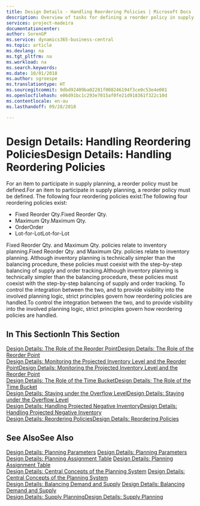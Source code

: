 ```yaml
---
title: Design Details - Handling Reordering Policies | Microsoft Docs
description: Overview of tasks for defining a reorder policy in supply planning.
services: project-madeira
documentationcenter: 
author: SorenGP
ms.service: dynamics365-business-central
ms.topic: article
ms.devlang: na
ms.tgt_pltfrm: na
ms.workload: na
ms.search.keywords: 
ms.date: 10/01/2018
ms.author: sgroespe
ms.translationtype: HT
ms.sourcegitcommit: 9dbd92409ba02281f008246194f3ce0c53e4e001
ms.openlocfilehash: e06d91bc1c293e7015af0fe21d918361f322c10d
ms.contentlocale: en-au
ms.lasthandoff: 09/28/2018

---
```

# <a name="design-details-handling-reordering-policies"></a><span data-ttu-id="831a7-103">Design Details: Handling Reordering Policies</span><span class="sxs-lookup"><span data-stu-id="831a7-103">Design Details: Handling Reordering Policies</span></span>
<span data-ttu-id="831a7-104">For an item to participate in supply planning, a reorder policy must be defined.</span><span class="sxs-lookup"><span data-stu-id="831a7-104">For an item to participate in supply planning, a reorder policy must be defined.</span></span> <span data-ttu-id="831a7-105">The following four reordering policies exist:</span><span class="sxs-lookup"><span data-stu-id="831a7-105">The following four reordering policies exist:</span></span>  
  
* <span data-ttu-id="831a7-106">Fixed Reorder Qty.</span><span class="sxs-lookup"><span data-stu-id="831a7-106">Fixed Reorder Qty.</span></span>  
* <span data-ttu-id="831a7-107">Maximum Qty.</span><span class="sxs-lookup"><span data-stu-id="831a7-107">Maximum Qty.</span></span>  
* <span data-ttu-id="831a7-108">Order</span><span class="sxs-lookup"><span data-stu-id="831a7-108">Order</span></span>  
* <span data-ttu-id="831a7-109">Lot-for-Lot</span><span class="sxs-lookup"><span data-stu-id="831a7-109">Lot-for-Lot</span></span>  
  
<span data-ttu-id="831a7-110">Fixed Reorder Qty. and Maximum Qty. policies relate to inventory planning.</span><span class="sxs-lookup"><span data-stu-id="831a7-110">Fixed Reorder Qty. and Maximum Qty. policies relate to inventory planning.</span></span> <span data-ttu-id="831a7-111">Although inventory planning is technically simpler than the balancing procedure, these policies must coexist with the step-by-step balancing of supply and order tracking.</span><span class="sxs-lookup"><span data-stu-id="831a7-111">Although inventory planning is technically simpler than the balancing procedure, these policies must coexist with the step-by-step balancing of supply and order tracking.</span></span> <span data-ttu-id="831a7-112">To control the integration between the two, and to provide visibility into the involved planning logic, strict principles govern how reordering policies are handled.</span><span class="sxs-lookup"><span data-stu-id="831a7-112">To control the integration between the two, and to provide visibility into the involved planning logic, strict principles govern how reordering policies are handled.</span></span>  
  
## <a name="in-this-section"></a><span data-ttu-id="831a7-113">In This Section</span><span class="sxs-lookup"><span data-stu-id="831a7-113">In This Section</span></span>  
[<span data-ttu-id="831a7-114">Design Details: The Role of the Reorder Point</span><span class="sxs-lookup"><span data-stu-id="831a7-114">Design Details: The Role of the Reorder Point</span></span>](design-details-the-role-of-the-reorder-point.md)  
[<span data-ttu-id="831a7-115">Design Details: Monitoring the Projected Inventory Level and the Reorder Point</span><span class="sxs-lookup"><span data-stu-id="831a7-115">Design Details: Monitoring the Projected Inventory Level and the Reorder Point</span></span>](design-details-monitoring-the-projected-inventory-level-and-the-reorder-point.md)  
[<span data-ttu-id="831a7-116">Design Details: The Role of the Time Bucket</span><span class="sxs-lookup"><span data-stu-id="831a7-116">Design Details: The Role of the Time Bucket</span></span>](design-details-the-role-of-the-time-bucket.md)  
[<span data-ttu-id="831a7-117">Design Details: Staying under the Overflow Level</span><span class="sxs-lookup"><span data-stu-id="831a7-117">Design Details: Staying under the Overflow Level</span></span>](design-details-staying-under-the-overflow-level.md)  
[<span data-ttu-id="831a7-118">Design Details: Handling Projected Negative Inventory</span><span class="sxs-lookup"><span data-stu-id="831a7-118">Design Details: Handling Projected Negative Inventory</span></span>](design-details-handling-projected-negative-inventory.md)  
[<span data-ttu-id="831a7-119">Design Details: Reordering Policies</span><span class="sxs-lookup"><span data-stu-id="831a7-119">Design Details: Reordering Policies</span></span>](design-details-reordering-policies.md)  
  
## <a name="see-also"></a><span data-ttu-id="831a7-120">See Also</span><span class="sxs-lookup"><span data-stu-id="831a7-120">See Also</span></span>  
<span data-ttu-id="831a7-121">[Design Details: Planning Parameters](design-details-planning-parameters.md) </span><span class="sxs-lookup"><span data-stu-id="831a7-121">[Design Details: Planning Parameters](design-details-planning-parameters.md) </span></span>  
<span data-ttu-id="831a7-122">[Design Details: Planning Assignment Table](design-details-planning-assignment-table.md) </span><span class="sxs-lookup"><span data-stu-id="831a7-122">[Design Details: Planning Assignment Table](design-details-planning-assignment-table.md) </span></span>  
<span data-ttu-id="831a7-123">[Design Details: Central Concepts of the Planning System](design-details-central-concepts-of-the-planning-system.md) </span><span class="sxs-lookup"><span data-stu-id="831a7-123">[Design Details: Central Concepts of the Planning System](design-details-central-concepts-of-the-planning-system.md) </span></span>  
<span data-ttu-id="831a7-124">[Design Details: Balancing Demand and Supply](design-details-balancing-demand-and-supply.md) </span><span class="sxs-lookup"><span data-stu-id="831a7-124">[Design Details: Balancing Demand and Supply](design-details-balancing-demand-and-supply.md) </span></span>  
[<span data-ttu-id="831a7-125">Design Details: Supply Planning</span><span class="sxs-lookup"><span data-stu-id="831a7-125">Design Details: Supply Planning</span></span>](design-details-supply-planning.md)
